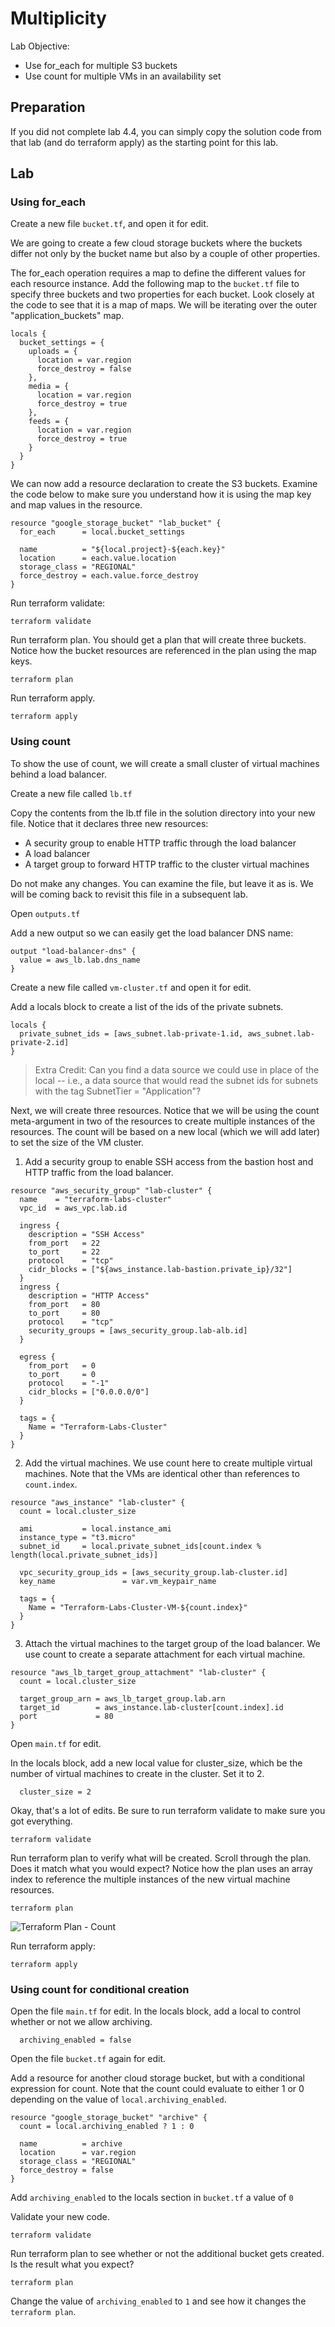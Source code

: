 # Multiplicity

Lab Objective:
- Use for_each for multiple S3 buckets
- Use count for multiple VMs in an availability set

## Preparation

If you did not complete lab 4.4, you can simply copy the solution code from that lab (and do terraform apply) as the starting point for this lab.

## Lab

### Using for_each

Create a new file `bucket.tf`, and open it for edit.

We are going to create a few cloud storage buckets where the buckets differ not only by the bucket name but also by a couple of other properties.

The for_each operation requires a map to define the different values for each resource instance.  Add the following map to the `bucket.tf` file to specify three buckets and two properties for each bucket.  Look closely at the code to see that it is a map of maps.  We will be iterating over the outer "application_buckets" map.
```
locals {
  bucket_settings = {
    uploads = {
      location = var.region
      force_destroy = false
    },
    media = {
      location = var.region
      force_destroy = true
    },
    feeds = {
      location = var.region
      force_destroy = true
    }
  }
}
```

We can now add a resource declaration to create the S3 buckets.  Examine the code below to make sure you understand how it is using the map key and map values in the resource.
```
resource "google_storage_bucket" "lab_bucket" {
  for_each      = local.bucket_settings

  name          = "${local.project}-${each.key}"
  location      = each.value.location
  storage_class = "REGIONAL"
  force_destroy = each.value.force_destroy
}
```

Run terraform validate:
```
terraform validate
```

Run terraform plan.  You should get a plan that will create three buckets.  Notice how the bucket resources are referenced in the plan using the map keys.
```
terraform plan
```

Run terraform apply.
```
terraform apply
```


### Using count

To show the use of count, we will create a small cluster of virtual machines behind a load balancer.

Create a new file called `lb.tf`

Copy the contents from the lb.tf file in the solution directory into your new file.  Notice that it declares three new resources:

* A security group to enable HTTP traffic through the load balancer
* A load balancer
* A target group to forward HTTP traffic to the cluster virtual machines

Do not make any changes.  You can examine the file, but leave it as is.  We will be coming back to revisit this file in a subsequent lab.

Open `outputs.tf`

Add a new output so we can easily get the load balancer DNS name:
```
output "load-balancer-dns" {
  value = aws_lb.lab.dns_name
}
```

Create a new file called `vm-cluster.tf` and open it for edit.

Add a locals block to create a list of the ids of the private subnets.
```
locals {
  private_subnet_ids = [aws_subnet.lab-private-1.id, aws_subnet.lab-private-2.id]
}
```
> Extra Credit: Can you find a data source we could use in place of the local -- i.e., a data source that would read the subnet ids for subnets with the tag SubnetTier = "Application"?

Next, we will create three resources.  Notice that we will be using the count meta-argument in two of the resources to create multiple instances of the resources.  The count will be based on a new local (which we will add later) to set the size of the VM cluster.

1. Add a security group to enable SSH access from the bastion host and HTTP traffic from the load balancer.
```
resource "aws_security_group" "lab-cluster" {
  name    = "terraform-labs-cluster"
  vpc_id  = aws_vpc.lab.id

  ingress {
    description = "SSH Access"
    from_port   = 22
    to_port     = 22
    protocol    = "tcp"
    cidr_blocks = ["${aws_instance.lab-bastion.private_ip}/32"]
  }
  ingress {
    description = "HTTP Access"
    from_port   = 80
    to_port     = 80
    protocol    = "tcp"
    security_groups = [aws_security_group.lab-alb.id]
  }

  egress {
    from_port   = 0
    to_port     = 0
    protocol    = "-1"
    cidr_blocks = ["0.0.0.0/0"]
  }

  tags = {
    Name = "Terraform-Labs-Cluster"
  }
}
```

2. Add the virtual machines.  We use count here to create multiple virtual machines.  Note that the VMs are identical other than references to `count.index`.
```
resource "aws_instance" "lab-cluster" {
  count = local.cluster_size

  ami           = local.instance_ami
  instance_type = "t3.micro"
  subnet_id     = local.private_subnet_ids[count.index % length(local.private_subnet_ids)]

  vpc_security_group_ids = [aws_security_group.lab-cluster.id]
  key_name               = var.vm_keypair_name

  tags = {
    Name = "Terraform-Labs-Cluster-VM-${count.index}"
  }
}
```

3. Attach the virtual machines to the target group of the load balancer.  We use count to create a separate attachment for each virtual machine.
```
resource "aws_lb_target_group_attachment" "lab-cluster" {
  count = local.cluster_size

  target_group_arn = aws_lb_target_group.lab.arn
  target_id        = aws_instance.lab-cluster[count.index].id
  port             = 80
}
```

Open `main.tf` for edit.

In the locals block, add a new local value for cluster_size, which be the number of virtual machines to create in the cluster.  Set it to 2.
```
  cluster_size = 2
```

Okay, that's a lot of edits.  Be sure to run terraform validate to make sure you got everything.
```
terraform validate
```

Run terraform plan to verify what will be created.  Scroll through the plan.  Does it match what you would expect?  Notice how the plan uses an array index to reference the multiple instances of the new virtual machine resources.
```
terraform plan
```

![Terraform Plan - Count](./images/tf-plan-count.png "Terraform Plan - count")

Run terraform apply:
```
terraform apply
```

### Using count for conditional creation

Open the file `main.tf` for edit.  In the locals block, add a local to control whether or not we allow archiving.
```
  archiving_enabled = false
```

Open the file `bucket.tf` again for edit.

Add a resource for another cloud storage bucket, but with a conditional expression for count.  Note that the count could evaluate to either 1 or 0 depending on the value of `local.archiving_enabled`.
```
resource "google_storage_bucket" "archive" {
  count = local.archiving_enabled ? 1 : 0

  name          = archive
  location      = var.region
  storage_class = "REGIONAL"
  force_destroy = false
}
```

Add `archiving_enabled` to the locals section in `bucket.tf` a value of `0`

Validate your new code.
```
terraform validate
```

Run terraform plan to see whether or not the additional bucket gets created.  Is the result what you expect?
```
terraform plan
```

Change the value of `archiving_enabled` to `1` and see how it changes the `terraform plan`.
